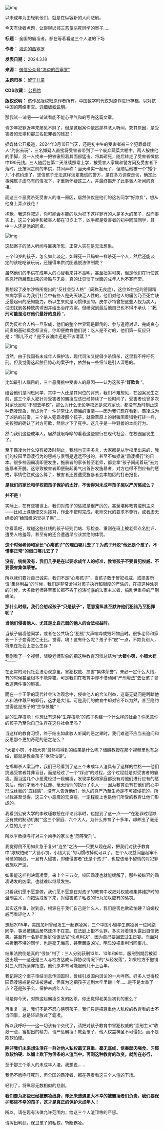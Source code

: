 ![img](https://chinadigitaltimes.net/chinese/files/2024/03/post-706032-65f89a7c2eba5.)


以未成年为由轻判他们，就是在纵容新的人间悲剧。


今天有读者点题，让聊聊邯郸三恶童杀死同学的案子……




**标题：** 全国的霸凌者，都在等着看这三个人渣的下场  

**作者：** [海边的西塞罗](https://chinadigitaltimes.net/space/海边的西塞罗)  

**发表日期：** 2024.3.18  

**来源：** [微信公众号“海边的西塞罗”](https://web.archive.org/web/https://mp.weixin.qq.com/s/TM97eGX6E8Jh13U6Wv7hlQ)  

**主题归类：** [留守儿童](https://chinadigitaltimes.net/space/留守儿童)  

**CDS收藏：** [公民馆](https://chinadigitaltimes.net/space/%E5%85%AC%E6%B0%91%E9%A6%86)  

**版权说明：** 该作品版权归原作者所有。中国数字时代仅对原作进行存档，以对抗中国的网络审查。[详细版权说明](https://chinadigitaltimes.net/chinese/copyright)。


那我试一试吧——试试看能不能心平气和的写完这篇文章。


青少年犯罪近年来屡见不鲜了，但是这起案件依然那样骇人听闻，究其原因，是受害者的无辜和那三名犯罪者的残忍：


据媒体公开报道，2024年3月10日当天，还是初中生的受害者被三个犯罪嫌疑人“约出去玩”，三名嫌疑人直接将受害者带到了一个废弃蔬菜大棚中，两人按住他的手脚，另一人找来一把铁锹照着其面部猛击、将其砸死，随后转走了受害者微信中190元钱。三人随后在第二天继续照常上学，被受害人家属和警方问及受害者下落时，还按照之前的串供，共同声称：当天确实一起玩了，但随后他被一个“矮个儿”小孩约走了。坚信孩子无法这样淡定撒谎的警方，是在多方调查走访，确定此事纯属子虚乌有的情况下，才重新怀疑这三人，并最终揭开了此事骇人听闻的真相。


而这三个恶魔杀死受害人的唯一原因，居然仅仅是他们的这名同学“好欺负”，想从他身上弄点钱花！


抱歉，我这样叙述，你可能会本能的以为犯下这样罪行的人是多大的孩子，然而事实上，这三个凶手和被害人都在13岁上下，凶手都是受害者的初中同班同学，其中一人还是他的同桌。


![img](https://chinadigitaltimes.net/chinese/files/2024/03/post-706032-65f89a7c44fc2.)


这起案子的骇人听闻与匪夷所思，正常人实在是无法想象。


三个13岁的孩子，怎么如此淡定，如踩死一只蚂蚁一样杀死一个人，然后还能淡定的该吃吃该玩玩，还懂得串供试图逃脱法律制裁？


虽然他们的串供在成年人的心智看来并不高明，甚至拙劣可笑，但是他们在行使这些恶行所展现出来的冷酷与无良，真的让见惯了世面的成年人也不寒而栗。


我想起了皮尔沙特所提出的“反社会型人格”（简称无良症），这位19世纪的德国精神病学家认为我们社会中有些人是先天缺乏人性的，他们对他人的痛苦乃至死亡缺乏最起码的感知能力，所以生来就是习惯作恶的。皮尔沙特曾把这些人视为病人，试图找到各种致病诱因并给出治疗方案。但研究到最后他自己也不得不承认：“**死刑可能是治疗他们最好的良药** ”。


因为反社会人格一旦形成，他们的整个世界观是颠倒的、参与道德对话、完成良心问责的基础概念都没有。你即便教育他们说：吃人是不对的，他们第一反应只是：“哪儿不对？是不该油炸还是不该清蒸？”


![img](https://chinadigitaltimes.net/chinese/files/2024/03/post-706032-65f89a7c5a8c1.)


当然，由于我国有未成年人保护法，现代司法又提倡少杀慎杀，这里我不呼吁死刑。但我觉得这起触目惊心的案子中，依然有一些细节是引人深思的。


![img](https://chinadigitaltimes.net/chinese/files/2024/03/post-706032-65f89a7c72b66.png)


比如最引人瞩目的，三个恶魔挑中受害人的原因——认为这孩子“**好欺负** ”。


结合他们是同班同学、其中一人还是其同位的背景，我们不难想见，在凶案发生之前，这三个杀人犯针对受害者的霸凌应该已经持续了一段时间了，受害者也曾多次对家长反映“不想去学校”。那么为什么无论学校还是双方家长，都没有及时制止这种霸凌现象，就成为了一件非常让人懊悔的事情——因为我们现在看到，霸凌成为了凶杀的前奏，三个杀人犯霸凌那个孩子，就像草原上的豺狼围着猎物打转一样，先狡猾的确认了对方可欺，然后才下了死手。这几乎是一种野兽的本能行为。


然而我们这些成年人，居然就眼睁睁的看着这些兽行在现代社会、在校园里发生了。


至于霸凌为什么没有被及时制止，我想也无需多言，大家都是从学校里出来的，我们的校园里霸凌行为的惩戒与责罚是远远不够的，甚至不如据说“霸凌横行”的日本。很多校园霸凌即便发生，施暴者的家长甚至老师，都会拿“孩子间闹着玩”去为施暴者开脱。这导致被害者即便鼓起勇气出首告发施暴者，对方也得不到应有的惩戒，事情往往就这么算了，被害者还要遭受施暴者变本加厉的打击报复。


**是我们的家长和学校把孩子保护的太好，不舍得对未成年孩子施以严厉惩戒么？** 


**并不是！** 


实际上，在有些错误上，我们对孩子的惩戒是很严厉的，甚至堪称教育滥刑主义——比如上课随便交头接耳，作业不按时完成，老师交代的要求不尊行，或者虚无缥缈的“给班级荣誉抹了黑”……


你看着吧，敢碰这些红线的孩子轻则罚站、写检查、重则在班上被老师点名批评、遭受人格羞辱，甚至有的还会遭遇早应该禁绝的体罚。


**这个时候老师和家长“心疼孩子”的理由哪儿去了？为孩子开脱“他还是个孩子，不懂事正常”的借口哪儿去了？** 


**没有，统统没有，我们几乎是在以要求成年人的标准，教育孩子不要冒犯权威、不要侵害集体荣誉。** 


所以我们要对自己诚实，我们不是“心疼孩子”，当孩子敢于冒犯权威、或损害所谓“集体利益”的时候，我们是非常舍得对孩子执行超限度的严惩的，在搞这种处罚的时候，大多数老师甚至家长都不吝于扮演彻底的法家主义者，搞乱世重典的严刑峻法。


**那什么时候，我们会想起孩子“只是孩子”，愿意宽纵甚至默许他们犯错乃至犯罪呢？** 


**当他们侵害他人、尤其是比自己弱的他人的合法权益时。** 


当孩子霸凌他同学，或者在公共场合“犯熊”大声喧哗或毁坏物品时。很多老师和家长一下子变得宽仁无比。觉得，嗨！这有什么呢？孩子不“皮”一点，不欺负别人，将来在社会上怎么生存？


我刚看了一个视频，储殷老师形象的把这种教育习惯总结为“**大错小罚，小错大罚** ”——


在正常的现代社会法治观念里，冒犯权威、损害“集体荣誉”，未必一定什么大错，有的时候甚至根本不能算错。可是我们在教育中却不惜动用“严刑峻法”去让孩子领教这两件事的厉害。


而在一个正常的现代社会法治观念中，侵害他人的合法利益，这毫无疑问是践踏他人和法律尊严的罪行，这才是大错。可是我们的教育中却对它不以为然，甚至隐约觉得这是孩子的“生存技能”！


屁的生存技能！你想让有这种“生存技能”的孩子构建一个什么样的社会？你愿意你的孩子乃至你自己生存在这样社会里吗？


当这样的教育习惯，终于结出如此骇人听闻的恶之果时，我们难道不应当去追问和反思那个更加奇葩的恶之花么？


“大错小罚，小错大罚”最终将得到的结果是什么呢？储殷教授在那个视频里也有总结，那就是教会孩子“欺软怕硬”。


在邯郸杀人案当中，我们已经看到了这三个未成年人渣具有了这样的性格——他们挑选受害者并非盲目，而是经过了一个“踩点”的过程，这个过程就是对受害者的霸凌。而当这几个小恶魔经过一段霸凌，发现学校和家庭都没有对他们进行应有的惩罚后，他们才毫不不犹豫、毫无怜悯的执行了杀人——因为教育没有在他们的心中形成丝毫的“底线感”，没有人告诉他们，他人的尊严乃至生命是不可被侵犯的。所以我甚至觉得，这三个小恶魔的无良症，一定程度上也是他们所受的教育让他们形成的。


我看到公安大学的李玫瑾教授在评论此事时，也提到了这一点——“在犯罪过程缺乏有效的制动机制”“这三个家庭、六个大人，为什么养育了十多年，却养出了毫无人性的儿子？”


所以李教授呼吁对三个凶手的家长也“同等受刑”。


我觉得倒不用如此急于复兴“连坐”之法——只要从现在起，把我们对孩子教育中“欺软怕硬”“大错小罚，小错大罚”的习惯改掉就可以了。在个人权益间竖起牢不可破的钢线，一旦有人侵害，即便侵害者“还是个孩子”，也应该毫不留情的对犯罪者施以严惩。


如果能这样判决霸凌案，来上个三五次，校园霸凌也就能缓解了，那些被纵容的霸凌诱发的凶案，也就难以继续发生。


只看我们愿不愿意做，我们愿不愿意在对孩子的教育中收敛对权威和集体维护时的滥刑主义，而把惩戒省下来，对侵害孩子私权的行为加以应有的惩罚。


其实这件事，说到底，根源在于我们自己是什么人，我们是否也欺软怕硬？谄媚权威而看轻他人？


想起2015年，美国加州曾经发生一起霸凌案，三个中国小留学生霸凌另一位同胞同学，事发被捕后居然还浑不在意。在法庭上拒不认罪，多次对着镜头露出自信微笑。甚至有一名罪犯当庭催促法官“快点判决”，因为自己要回去过生日宴。而面对被折磨不堪的同学，也是毫无悔意，甚至面露凶光。明显没把审判当回事儿。


结果法院倒是真的“很快”判了：三人分别获刑13年、10年和6年，服刑到期后被驱逐出境——这还是三人与检方达成认罪协议情况下的“从轻发落”，如果检方不撤销对三人的折磨罪指控，他们原本有可能服刑几十上百年。


我记得这个案子审结消息传回国时，曾经引发国内舆论的一片哗然。好多人觉得校园霸凌惩戒是应该被惩戒，但真为这把孩子送到大牢里蹲十年……是不是太重了点？还是孩子么，保护未成年人么。


可是你今天，对照这起霸凌引发的凶杀，你还觉得老美当初判的重么？


再重复一遍，我们不是不忍心惩罚孩子，我们只是把尊重他人私权的教育看的太不当回事，总是轻轻放过了霸凌。


所以我呼吁——这一切该有个交代了，请把对孩子教育中冒犯权威的“滥刑主义”收敛一点，富裕出的精力，请严惩霸凌！教会孩子，他人权益神圣不可侵犯，而不是欺软怕硬。


**除非我们未来想生活在一群对他人私权毫无尊重、毫无底线、信奉弱肉强食、习惯欺软怕硬、以媚上欺下为信条的人渣当中。否则这种教育的改变，就势在必行，** 


至于那三个杀人的未成年人渣，我想说……


我仍不愿呼吁死刑，但全国的霸凌者，都在等着看这三个人渣的下场。


轻判了，将纵容无数相似的悲剧。


**我们要为那些已经被霸凌缠身，却还未遭遇更大不幸的被霸凌者们负责，我们要保护那些不幸的孩子，这才是真正的保护未成年人！** 


所以，请在现有法律允许范围内，给这三个人渣顶格的严惩。


请挥出利剑，保卫孩子的私权，斩断霸凌。

